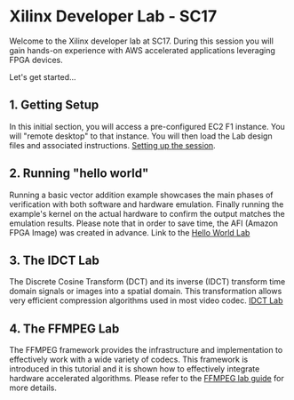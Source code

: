 # Xilinx Developer Lab - SC17

Welcome to the Xilinx developer lab at SC17.
During this session you will gain hands-on experience with AWS accelerated applications leveraging FPGA devices.

Let's get started...

## 1. Getting Setup

In this initial section, you will access a pre-configured EC2 F1 instance. You will "remote desktop" to that instance. You will then load the Lab design files and associated instructions.
[Setting up the session](Setup.md).

## 2. Running "hello world"

Running a basic vector addition example showcases the main phases of verification with both software and hardware emulation.
Finally running the example's kernel on the actual hardware to confirm the output matches the emulation results.
Please note that in order to save time, the AFI (Amazon FPGA Image) was created in advance. 
Link to the [Hello World Lab](Hello_World_Lab.md)

## 3. The IDCT Lab

The Discrete Cosine Transform (DCT) and its inverse (IDCT) transform time domain signals or images into a spatial domain. This  transformation allows very efficient compression algorithms used in most video codec.
[IDCT Lab](IDCT_Lab.md)

## 4. The FFMPEG Lab

The FFMPEG framework provides the infrastructure and implementation to effectively work with a wide variety of codecs. This framework is introduced in this tutorial and it is shown how to effectively integrate hardware accelerated algorithms. Please refer to the [FFMPEG lab guide](FFMPEG_Lab.md) for more details.

